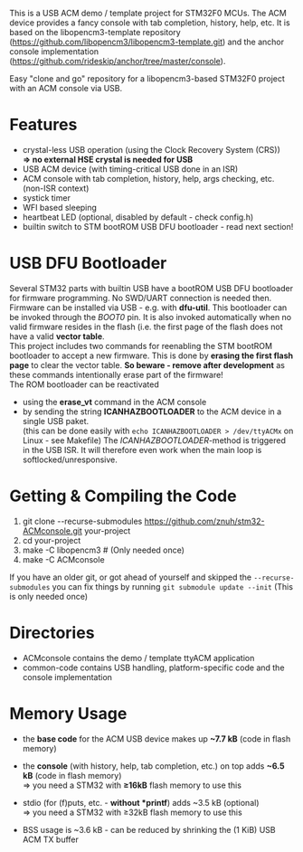 This is a USB ACM demo / template project for STM32F0 MCUs. The ACM device provides a fancy console with tab completion, history, help, etc.
It is based on the libopencm3-template repository (https://github.com/libopencm3/libopencm3-template.git) and the anchor console implementation (https://github.com/rideskip/anchor/tree/master/console).

Easy "clone and go" repository for a libopencm3-based STM32F0 project with an ACM console via USB.

# Features
* crystal-less USB operation (using the Clock Recovery System (CRS))  
**=> no external HSE crystal is needed for USB**
* USB ACM device (with timing-critical USB done in an ISR)
* ACM console with tab completion, history, help, args checking, etc. (non-ISR context)
* systick timer
* WFI based sleeping
* heartbeat LED (optional, disabled by default - check config.h)
* builtin switch to STM bootROM USB DFU bootloader - read next section!

# USB DFU Bootloader
Several STM32 parts with builtin USB have a bootROM USB DFU bootloader for firmware programming. No SWD/UART connection is needed then. Firmware can be installed via USB - e.g. with **dfu-util**.
This bootloader can be invoked through the *BOOT0* pin. It is also invoked automatically when no valid firmware resides in the flash (i.e. the first page of the flash does not have a valid **vector table**.  
This project includes two commands for reenabling the STM bootROM bootloader to accept a new firmware. This is done by **erasing the first flash page** to clear the vector table. **So beware - remove after development** as these commands intentionally erase part of the firmware!  
The ROM bootloader can be reactivated
* using the **erase_vt** command in the ACM console
* by sending the string **ICANHAZBOOTLOADER** to the ACM device in a single USB paket.  
(this can be done easily with ```echo ICANHAZBOOTLOADER > /dev/ttyACMx``` on Linux - see Makefile)
The *ICANHAZBOOTLOADER*-method is triggered in the USB ISR. It will therefore even work when the main loop is softlocked/unresponsive.

# Getting & Compiling the Code
 1. git clone --recurse-submodules https://github.com/znuh/stm32-ACMconsole.git your-project
 2. cd your-project
 3. make -C libopencm3 # (Only needed once)
 4. make -C ACMconsole

If you have an older git, or got ahead of yourself and skipped the ```--recurse-submodules```
you can fix things by running ```git submodule update --init``` (This is only needed once)

# Directories
* ACMconsole contains the demo / template ttyACM application
* common-code contains USB handling, platform-specific code and the console implementation

# Memory Usage
* the **base code** for the ACM USB device makes up **~7.7 kB** (code in flash memory)
* the **console** (with history, help, tab completion, etc.) on top adds **~6.5 kB** (code in flash memory)  
=> you need a STM32 with **≥16kB** flash memory to use this
* stdio (for (f)puts, etc. - **without \*printf**) adds ~3.5 kB (optional)  
=> you need a STM32 with ≥32kB flash memory to use this

* BSS usage is ~3.6 kB - can be reduced by shrinking the (1 KiB) USB ACM TX buffer
